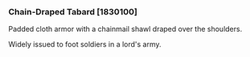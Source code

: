 ### Chain-Draped Tabard [1830100]

Padded cloth armor with a chainmail shawl draped over the shoulders.

Widely issued to foot soldiers in a lord's army.